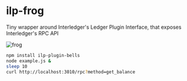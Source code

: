 # ilp-frog
Tiny wrapper around Interledger's Ledger Plugin Interface, that exposes Interledger's RPC API

![frog](https://cdn.pixabay.com/photo/2015/09/06/20/31/frog-927765_640.jpg "https://pixabay.com/p-927765")

```sh
npm install ilp-plugin-bells
node example.js &
sleep 10
curl http://localhost:3010/rpc?method=get_balance
```
